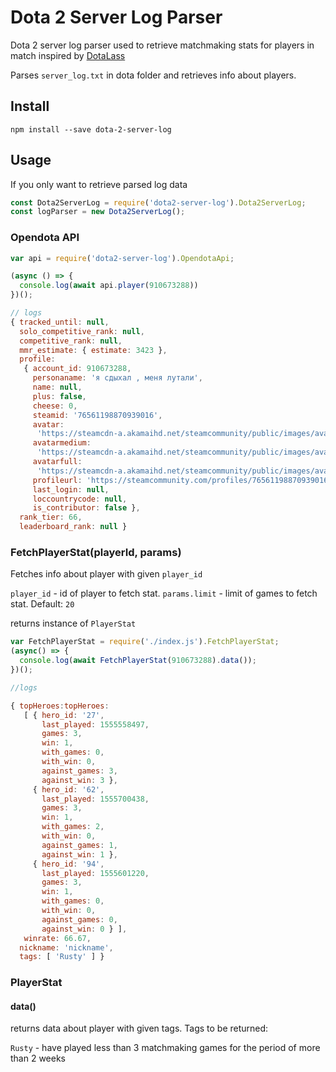 # Dota 2 Server Log Parser

Dota 2 server log parser used to retrieve matchmaking stats for players in match
inspired by [DotaLass](https://github.com/heartofimpetus/DotaLass)

Parses `server_log.txt` in dota folder and retrieves info about players.

## Install

`npm install --save dota-2-server-log`

## Usage

If you only want to retrieve parsed log data
```javascript
const Dota2ServerLog = require('dota2-server-log').Dota2ServerLog;
const logParser = new Dota2ServerLog();
```
### Opendota API

```javascript
var api = require('dota2-server-log').OpendotaApi;

(async () => {
  console.log(await api.player(910673288))
})();

// logs
{ tracked_until: null,
  solo_competitive_rank: null,
  competitive_rank: null,
  mmr_estimate: { estimate: 3423 },
  profile:
   { account_id: 910673288,
     personaname: 'я сдыхал , меня лутали',
     name: null,
     plus: false,
     cheese: 0,
     steamid: '76561198870939016',
     avatar:
      'https://steamcdn-a.akamaihd.net/steamcommunity/public/images/avatars/59/59f9b55824f8a21fc069f787d13ecd7596653bd5.jpg',
     avatarmedium:
      'https://steamcdn-a.akamaihd.net/steamcommunity/public/images/avatars/59/59f9b55824f8a21fc069f787d13ecd7596653bd5_medium.jpg',
     avatarfull:
      'https://steamcdn-a.akamaihd.net/steamcommunity/public/images/avatars/59/59f9b55824f8a21fc069f787d13ecd7596653bd5_full.jpg',
     profileurl: 'https://steamcommunity.com/profiles/76561198870939016/',
     last_login: null,
     loccountrycode: null,
     is_contributor: false },
  rank_tier: 66,
  leaderboard_rank: null }
```

### FetchPlayerStat(playerId, params)
Fetches info about player with given `player_id`

`player_id` - id of player to fetch stat.
`params.limit` - limit of games to fetch stat. Default: `20`

returns instance of `PlayerStat`

```js
var FetchPlayerStat = require('./index.js').FetchPlayerStat;
(async() => {
  console.log(await FetchPlayerStat(910673288).data());
})();

//logs

{ topHeroes:topHeroes:
   [ { hero_id: '27',
       last_played: 1555558497,
       games: 3,
       win: 1,
       with_games: 0,
       with_win: 0,
       against_games: 3,
       against_win: 3 },
     { hero_id: '62',
       last_played: 1555700438,
       games: 3,
       win: 1,
       with_games: 2,
       with_win: 0,
       against_games: 1,
       against_win: 1 },
     { hero_id: '94',
       last_played: 1555601220,
       games: 3,
       win: 1,
       with_games: 0,
       with_win: 0,
       against_games: 0,
       against_win: 0 } ],
   winrate: 66.67,
  nickname: 'nickname',
  tags: [ 'Rusty' ] }
```

### PlayerStat

#### data()

returns data about player with given tags.
Tags to be returned:

`Rusty` - have played less than 3 matchmaking games for the period of more than 2 weeks